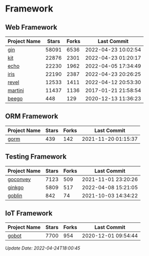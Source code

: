 # Framework

## Web Framework
| Project Name | Stars | Forks | Last Commit |
| ------------ | ----- | ----- | ----------- |
| [gin](https://github.com/gin-gonic/gin) | 58091 | 6536 | 2022-04-23 10:02:54 |
| [kit](https://github.com/go-kit/kit) | 22876 | 2301 | 2022-04-23 01:20:17 |
| [echo](https://github.com/labstack/echo) | 22230 | 1962 | 2022-04-05 17:34:49 |
| [iris](https://github.com/kataras/iris) | 22190 | 2387 | 2022-04-23 20:26:25 |
| [revel](https://github.com/revel/revel) | 12533 | 1411 | 2022-04-12 20:53:30 |
| [martini](https://github.com/go-martini/martini) | 11437 | 1136 | 2017-01-21 21:58:54 |
| [beego](https://github.com/astaxie/beego) | 448 | 129 | 2020-12-13 11:36:23 |

## ORM Framework
| Project Name | Stars | Forks | Last Commit |
| ------------ | ----- | ----- | ----------- |
| [gorm](https://github.com/jinzhu/gorm) | 439 | 142 | 2021-11-20 01:15:37 |

## Testing Framework
| Project Name | Stars | Forks | Last Commit |
| ------------ | ----- | ----- | ----------- |
| [goconvey](https://github.com/smartystreets/goconvey) | 7123 | 509 | 2021-11-01 23:20:26 |
| [ginkgo](https://github.com/onsi/ginkgo) | 5809 | 517 | 2022-04-08 15:21:05 |
| [goblin](https://github.com/franela/goblin) | 842 | 74 | 2021-10-03 14:34:22 |

## IoT Framework
| Project Name | Stars | Forks | Last Commit |
| ------------ | ----- | ----- | ----------- |
| [gobot](https://github.com/hybridgroup/gobot) | 7700 | 954 | 2020-12-01 09:54:44 |

*Update Date: 2022-04-24T18:00:45*